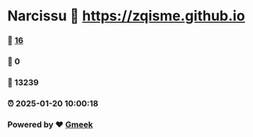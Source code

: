 # Narcissu :link: https://zqisme.github.io 
### :page_facing_up: [16](https://zqisme.github.io/tag.html) 
### :speech_balloon: 0 
### :hibiscus: 13239 
### :alarm_clock: 2025-01-20 10:00:18 
### Powered by :heart: [Gmeek](https://github.com/Meekdai/Gmeek)
